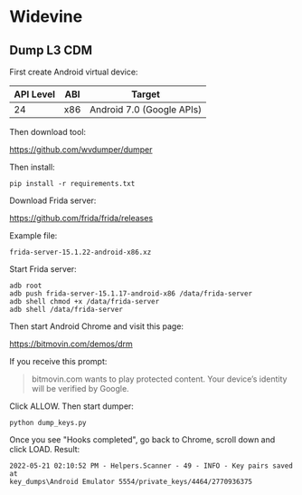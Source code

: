 # Widevine

## Dump L3 CDM

First create Android virtual device:

API Level | ABI | Target
----------|-----|--------------------------
24        | x86 | Android 7.0 (Google APIs)

Then download tool:

https://github.com/wvdumper/dumper

Then install:

~~~
pip install -r requirements.txt
~~~

Download Frida server:

https://github.com/frida/frida/releases

Example file:

~~~
frida-server-15.1.22-android-x86.xz
~~~

Start Frida server:

~~~
adb root
adb push frida-server-15.1.17-android-x86 /data/frida-server
adb shell chmod +x /data/frida-server
adb shell /data/frida-server
~~~

Then start Android Chrome and visit this page:

https://bitmovin.com/demos/drm

If you receive this prompt:

> bitmovin.com wants to play protected content. Your device’s identity will be
> verified by Google.

Click ALLOW. Then start dumper:

~~~
python dump_keys.py
~~~

Once you see "Hooks completed", go back to Chrome, scroll down and click LOAD.
Result:

~~~
2022-05-21 02:10:52 PM - Helpers.Scanner - 49 - INFO - Key pairs saved at
key_dumps\Android Emulator 5554/private_keys/4464/2770936375
~~~
